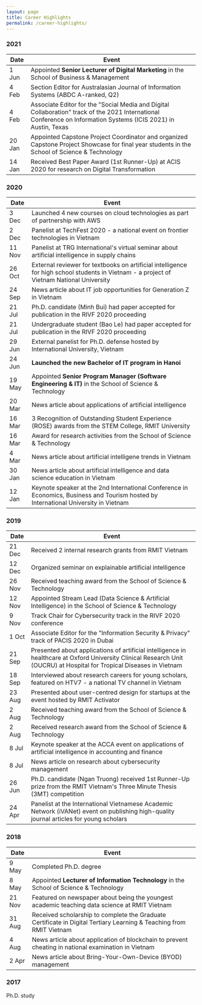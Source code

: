 ```yaml
---
layout: page
title: Career Highlights
permalink: /career-highlights/
---
```


### 2021

| Date | Event |
| ---- | ----- |
| 1 Jun | Appointed **Senior Lecturer of Digital Marketing** in the School of Business & Management |
| 4 Feb | Section Editor for Australasian Journal of Information Systems (ABDC A-ranked, Q2) |
| 4 Feb | Associate Editor for the "Social Media and Digital Collaboration" track of the 2021 International Conference on Information Systems (ICIS 2021) in Austin, Texas  |
| 20 Jan | Appointed Capstone Project Coordinator and organized Capstone Project Showcase for final year students in the School of Science & Technology |
| 14 Jan | Received Best Paper Award (1st Runner-Up) at ACIS 2020 for research on Digital Transformation |

### 2020

| Date | Event |
| ---- | ----- |
| 3 Dec | Launched 4 new courses on cloud technologies as part of partnership with AWS |
| 2 Dec | Panelist at TechFest 2020 - a national event on frontier technologies in Vietnam |
| 11 Nov | Panelist at TRG International's virtual seminar about artificial intelligence in supply chains |
| 26 Oct | External reviewer for textbooks on artificial intelligence for high school students in Vietnam - a project of Vietnam National University |
| 24 Sep | News article about IT job opportunities for Generation Z in Vietnam |
| 21 Jul | Ph.D. candidate (Minh Bui) had paper accepted for publication in the RIVF 2020 proceeding |
| 21 Jul | Undergraduate student (Bao Le) had paper accepted for publication in the RIVF 2020 proceeding |
| 29 Jun | External panelist for Ph.D. defense hosted by International University, Vietnam |
| 24 Jun | **Launched the new Bachelor of IT program in Hanoi** |
| 19 May | Appointed **Senior Program Manager (Software Engineering & IT)** in the School of Science & Technology |
| 20 Mar | News article about applications of artificial intelligence |
| 16 Mar | 3 Recognition of Outstanding Student Experience (ROSE) awards from the STEM College, RMIT University |
| 16 Mar | Award for research activities from the School of Science & Technology |
| 4 Mar | News article about artificial intelligene trends in Vietnam |
| 30 Jan | News article about artificial intelligence and data science education in Vietnam |
| 12 Jan | Keynote speaker at the 2nd International Conference in Economics, Business and Tourism hosted by International University in Vietnam |

### 2019

| Date | Event |
| ---- | ----- |
| 21 Dec | Received 2 internal research grants from RMIT Vietnam |
| 12 Dec | Organized seminar on explainable artificial intelligence |
| 26 Nov | Received teaching award from the School of Science & Technology |
| 12 Nov | Appointed Stream Lead (Data Science & Artificial Intelligence) in the School of Science & Technology |
| 9 Nov | Track Chair for Cybersecurity track in the RIVF 2020 conference |
| 1 Oct | Associate Editor for the "Information Security & Privacy" track of PACIS 2020 in Dubai |
| 21 Sep | Presented about applications of artificial intelligence in healthcare at Oxford University Clinical Research Unit (OUCRU) at Hospital for Tropical Diseases in Vietnam |
| 18 Sep | Interviewed about research careers for young scholars, featured on HTV7 - a national TV channel in Vietnam |
| 23 Aug | Presented about user-centred design for startups at the event hosted by RMIT Activator |
| 2 Aug | Received teaching award from the School of Science & Technology |
| 2 Aug | Received research award from the School of Science & Technology |
| 8 Jul | Keynote speaker at the ACCA event on applications of artificial intelligence in accounting and finance |
| 8 Jul | News article on research about cybersecurity management |
| 26 Jun | Ph.D. candidate (Ngan Truong) received 1st Runner-Up prize from the RMIT Vietnam's Three Minute Thesis (3MT) competition |
| 24 Apr | Panelist at the International Vietnamese Academic Network (iVANet) event on publishing high-quality journal articles for young scholars |

### 2018

| Date | Event |
| ---- | ----- |
| 9 May | Completed Ph.D. degree |
| 8 May | Appointed **Lecturer of Information Technology** in the School of Science & Technology |
| 21 Nov | Featured on newspaper about being the youngest academic teaching data science at RMIT Vietnam |
| 31 Aug | Received scholarship to complete the Graduate Certificate in Digital Tertiary Learning & Teaching from RMIT Vietnam |
| 4 Aug | News article about application of blockchain to prevent cheating in national examination in Vietnam |
| 2 Apr | News article about Bring-Your-Own-Device (BYOD) management |

### 2017
Ph.D. study